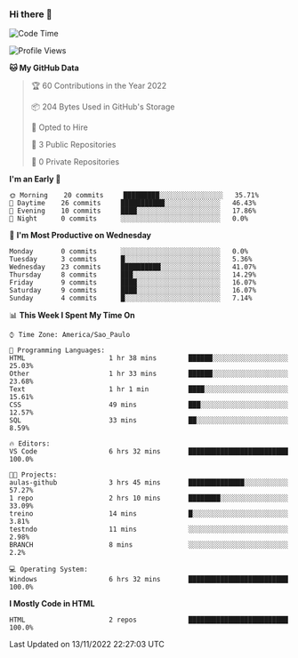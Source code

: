 ### Hi there 👋

<!--
**igabriel-gb/igabriel-gb** is a ✨ _special_ ✨ repository because its `README.md` (this file) appears on your GitHub profile.

Here are some ideas to get you started:

- 🔭 I’m currently working on ...
- 🌱 I’m currently learning ...
- 👯 I’m looking to collaborate on ...
- 🤔 I’m looking for help with ...
- 💬 Ask me about ...
- 📫 How to reach me: ...
- 😄 Pronouns: ...
- ⚡ Fun fact: ...
-->

<!--START_SECTION:waka-->
![Code Time](http://img.shields.io/badge/Code%20Time-6%20hrs%2033%20mins-blue)

![Profile Views](http://img.shields.io/badge/Profile%20Views-84-blue)

**🐱 My GitHub Data** 

> 🏆 60 Contributions in the Year 2022
 > 
> 📦 204 Bytes Used in GitHub's Storage 
 > 
> 💼 Opted to Hire
 > 
> 📜 3 Public Repositories 
 > 
> 🔑 0 Private Repositories  
 > 
**I'm an Early 🐤** 

```text
🌞 Morning    20 commits     █████████░░░░░░░░░░░░░░░░   35.71% 
🌇 Daytime    26 commits     ███████████░░░░░░░░░░░░░░   46.43% 
🌃 Evening    10 commits     ████░░░░░░░░░░░░░░░░░░░░░   17.86% 
🌙 Night      0 commits      ░░░░░░░░░░░░░░░░░░░░░░░░░   0.0%

```
📅 **I'm Most Productive on Wednesday** 

```text
Monday       0 commits      ░░░░░░░░░░░░░░░░░░░░░░░░░   0.0% 
Tuesday      3 commits      █░░░░░░░░░░░░░░░░░░░░░░░░   5.36% 
Wednesday    23 commits     ██████████░░░░░░░░░░░░░░░   41.07% 
Thursday     8 commits      ███░░░░░░░░░░░░░░░░░░░░░░   14.29% 
Friday       9 commits      ████░░░░░░░░░░░░░░░░░░░░░   16.07% 
Saturday     9 commits      ████░░░░░░░░░░░░░░░░░░░░░   16.07% 
Sunday       4 commits      █░░░░░░░░░░░░░░░░░░░░░░░░   7.14%

```


📊 **This Week I Spent My Time On** 

```text
⌚︎ Time Zone: America/Sao_Paulo

💬 Programming Languages: 
HTML                     1 hr 38 mins        ██████░░░░░░░░░░░░░░░░░░░   25.03% 
Other                    1 hr 33 mins        ██████░░░░░░░░░░░░░░░░░░░   23.68% 
Text                     1 hr 1 min          ████░░░░░░░░░░░░░░░░░░░░░   15.61% 
CSS                      49 mins             ███░░░░░░░░░░░░░░░░░░░░░░   12.57% 
SQL                      33 mins             ██░░░░░░░░░░░░░░░░░░░░░░░   8.59%

🔥 Editors: 
VS Code                  6 hrs 32 mins       █████████████████████████   100.0%

🐱‍💻 Projects: 
aulas-github             3 hrs 45 mins       ██████████████░░░░░░░░░░░   57.27% 
1 repo                   2 hrs 10 mins       ████████░░░░░░░░░░░░░░░░░   33.09% 
treino                   14 mins             █░░░░░░░░░░░░░░░░░░░░░░░░   3.81% 
testndo                  11 mins             ░░░░░░░░░░░░░░░░░░░░░░░░░   2.98% 
BRANCH                   8 mins              ░░░░░░░░░░░░░░░░░░░░░░░░░   2.2%

💻 Operating System: 
Windows                  6 hrs 32 mins       █████████████████████████   100.0%

```

**I Mostly Code in HTML** 

```text
HTML                     2 repos             █████████████████████████   100.0%

```



 Last Updated on 13/11/2022 22:27:03 UTC
<!--END_SECTION:waka-->
